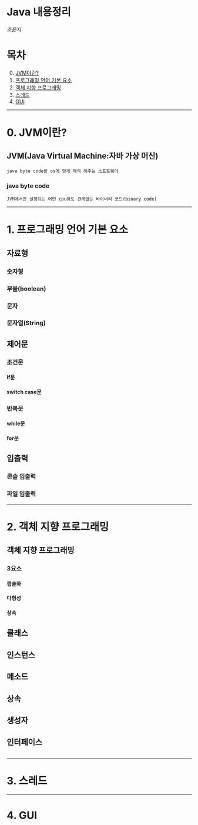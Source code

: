 Java 내용정리
=============
*조윤지*

# 목차
  0. [JVM이란?](#0-JVM이란)
  1. [프로그래밍 언어 기본 요소](#1-프로그래밍-언어-기본-요소)
  2. [객체 지향 프로그래밍](#2-객체-지향-프로그래밍)
  3. [스레드](#3-스레드)
  4. [GUI](#4-GUI)
  
***
# 0. JVM이란?
## JVM(Java Virtual Machine:자바 가상 머신)
    java byte code를 os에 맞게 해석 해주는 소프트웨어
### java byte code
    JVM에서만 실행되는 어떤 cpu와도 관계없는 바이너리 코드(binary code)

***

# 1. 프로그래밍 언어 기본 요소
## 자료형
### 숫자형
### 부울(boolean)
### 문자
### 문자열(String)

## 제어문
### 조건문
#### if문
#### switch case문
### 반복문
#### while문
#### for문

## 입출력
### 콘솔 입출력
### 파일 입출력

***
# 2. 객체 지향 프로그래밍
## 객체 지향 프로그래밍
### 3요소
#### 캡슐화
#### 다형성
#### 상속

## 클래스
## 인스턴스
## 메소드
## 상속
## 생성자
## 인터페이스
##
***
# 3. 스레드
***
# 4. GUI

